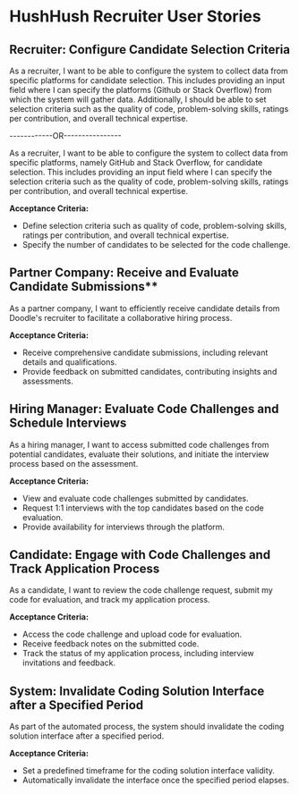 # HushHush Recruiter User Stories

## Recruiter: Configure Candidate Selection Criteria

As a recruiter, I want to be able to configure the system to collect data from specific platforms for candidate selection. This includes providing an input field where I can specify the platforms (Github or Stack Overflow) from which the system will gather data. Additionally, I should be able to set selection criteria such as the quality of code, problem-solving skills, ratings per contribution, and overall technical expertise.

------------OR----------------

As a recruiter, I want to be able to configure the system to collect data from specific platforms, namely GitHub and Stack Overflow, for candidate selection. This includes providing an input field where I can specify the selection criteria such as the quality of code, problem-solving skills, ratings per contribution, and overall technical expertise.

**Acceptance Criteria:**

- Define selection criteria such as quality of code, problem-solving skills, ratings per contribution, and overall technical expertise.
- Specify the number of candidates to be selected for the code challenge.

## Partner Company: Receive and Evaluate Candidate Submissions\*\*

As a partner company, I want to efficiently receive candidate details from Doodle's recruiter to facilitate a collaborative hiring process.

**Acceptance Criteria:**

- Receive comprehensive candidate submissions, including relevant details and qualifications.
- Provide feedback on submitted candidates, contributing insights and assessments.

## Hiring Manager: Evaluate Code Challenges and Schedule Interviews

As a hiring manager, I want to access submitted code challenges from potential candidates, evaluate their solutions, and initiate the interview process based on the assessment.

**Acceptance Criteria:**

- View and evaluate code challenges submitted by candidates.
- Request 1:1 interviews with the top candidates based on the code evaluation.
- Provide availability for interviews through the platform.

## Candidate: Engage with Code Challenges and Track Application Process

As a candidate, I want to review the code challenge request, submit my code for evaluation, and track my application process.

**Acceptance Criteria:**

- Access the code challenge and upload code for evaluation.
- Receive feedback notes on the submitted code.
- Track the status of my application process, including interview invitations and feedback.

## System: Invalidate Coding Solution Interface after a Specified Period

As part of the automated process, the system should invalidate the coding solution interface after a specified period.

**Acceptance Criteria:**

- Set a predefined timeframe for the coding solution interface validity.
- Automatically invalidate the interface once the specified period elapses.
